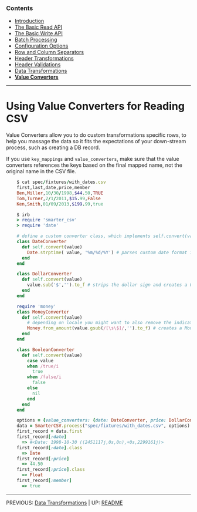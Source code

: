 
### Contents

  * [Introduction](./_introduction.md)
  * [The Basic Read API](./basic_read_api.md)
  * [The Basic Write API](./basic_write_api.md)
  * [Batch Processing](././batch_processing.md)
  * [Configuration Options](./options.md)
  * [Row and Column Separators](./row_col_sep.md)
  * [Header Transformations](./header_transformations.md)
  * [Header Validations](./header_validations.md)
  * [Data Transformations](./data_transformations.md)
  * [**Value Converters**](./value_converters.md)
    
--------------  

# Using Value Converters for Reading CSV

Value Converters allow you to do custom transformations specific rows, to help you massage the data so it fits the expectations of your down-stream process, such as creating a DB record.

If you use `key_mappings` and `value_converters`, make sure that the value converters references the keys based on the final mapped name, not the original name in the CSV file.

```ruby
    $ cat spec/fixtures/with_dates.csv
    first,last,date,price,member
    Ben,Miller,10/30/1998,$44.50,TRUE
    Tom,Turner,2/1/2011,$15.99,False
    Ken,Smith,01/09/2013,$199.99,true

    $ irb
    > require 'smarter_csv'
    > require 'date'

    # define a custom converter class, which implements self.convert(value)
    class DateConverter
      def self.convert(value)
        Date.strptime( value, '%m/%d/%Y') # parses custom date format into Date instance
      end
    end

    class DollarConverter
      def self.convert(value)
        value.sub('$','').to_f # strips the dollar sign and creates a Float value
      end
    end

    require 'money'
    class MoneyConverter
      def self.convert(value)
        # depending on locale you might want to also remove the indicator for thousands, e.g. comma 
        Money.from_amount(value.gsub(/[\s\$]/,'').to_f) # creates a Money instance (based on cents)
      end
    end

    class BooleanConverter
      def self.convert(value)
        case value
        when /true/i
          true
        when /false/i
          false
        else
          nil
        end
      end
    end

    options = {value_converters: {date: DateConverter, price: DollarConverter, member: BooleanConverter}}
    data = SmarterCSV.process("spec/fixtures/with_dates.csv", options)
    first_record = data.first
    first_record[:date]
      => #<Date: 1998-10-30 ((2451117j,0s,0n),+0s,2299161j)>
    first_record[:date].class
      => Date
    first_record[:price]
      => 44.50
    first_record[:price].class
      => Float
    first_record[:member]
      => true
```

--------------------
PREVIOUS: [Data Transformations](./data_transformations.md) | UP: [README](../README.md)

